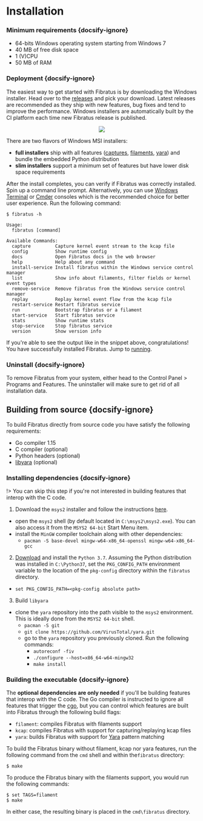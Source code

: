 # Installation

### Minimum requirements {docsify-ignore}

- 64-bits Windows operating system starting from Windows 7
- 40 MB of free disk space
- 1 (V)CPU
- 50 MB of RAM

### Deployment  {docsify-ignore}

The easiest way to get started with Fibratus is by downloading the Windows installer. Head over to the [releases](https://github.com/rabbitstack/fibratus/releases) and pick your download. Latest releases are recommended as they ship with new features, bug fixes and tend to improve the performance.
Windows installers are automatically built by the CI platform each time new Fibratus release is published.

<p align="center">
  <img src="setup/images/fibratus-installer-msi.png" />
</p>

There are two flavors of Windows MSI installers:

- __full installers__ ship with all features ([captures](captures/introduction), [filaments](filaments/introduction), [yara](yara/introduction)) and bundle the embedded Python distribution
- __slim installers__ support a minimum set of features but have lower disk space requirements

After the install completes, you can verify if Fibratus was correctly installed. Spin up a command line prompt. Alternatively, you can use [Windows Terminal](https://github.com/microsoft/terminal) or [Cmder](https://cmder.net/) consoles which is the recommended choice for better user experience. Run the following command:


```
$ fibratus -h

Usage:
  fibratus [command]

Available Commands:
  capture         Capture kernel event stream to the kcap file
  config          Show runtime config
  docs            Open Fibratus docs in the web browser
  help            Help about any command
  install-service Install fibratus within the Windows service control manager
  list            Show info about filaments, filter fields or kernel event types
  remove-service  Remove fibratus from the Windows service control manager
  replay          Replay kernel event flow from the kcap file
  restart-service Restart fibratus service
  run             Bootstrap fibratus or a filament
  start-service   Start fibratus service
  stats           Show runtime stats
  stop-service    Stop fibratus service
  version         Show version info
```

If you're able to see the output like in the snippet above, congratulations! You have successfully installed Fibratus. Jump to [running](/setup/running).

### Uninstall {docsify-ignore}

To remove Fibratus from your system, either head to the Control Panel > Programs and Features. The uninstaller will make sure to get rid of all installation data.

## Building from source {docsify-ignore}

To build Fibratus directly from source code you have satisfy the following requirements:

- Go compiler 1.15
- C compiler (optional)
- Python headers (optional)
- [libyara](https://github.com/VirusTotal/yara/tree/master/libyara) (optional)

### Installing dependencies {docsify-ignore}

!> You can skip this step if you're not interested in building features that interop with the C code.

1. Download the `msys2` installer and follow the instructions [here](https://www.msys2.org/).
  - open the `msys2` shell (by default located in `C:\msys2\msys2.exe`). You can also access it from the `MSYS2 64-bit` Start Menu item.
  - install the `MinGW` compiler toolchain along with other dependencies:
    - `pacman -S base-devel mingw-w64-x86_64-openssl mingw-w64-x86_64-gcc`
2. [Download](https://www.python.org/ftp/python/3.7.9/python-3.7.9-amd64.exe) and install the `Python 3.7`. Assuming the Python distribution was installed in `C:\Python37`, set the `PKG_CONFIG_PATH` environment variable to the location of the `pkg-config` directory within the `fibratus` directory.
  - `set PKG_CONFIG_PATH=<pkg-config absolute path>`
3. Build `libyara`
  - clone the `yara` repository into the path visible to the `msys2` environment. This is ideally done from the `MSYS2 64-bit` shell.
    - `pacman -S git`
    - `git clone https://github.com/VirusTotal/yara.git`
    - go to the `yara` repository you previously cloned. Run the following commands:
      - `autoreconf -fiv`
      - `./configure --host=x86_64-w64-mingw32`
      - `make install`

### Building the executable {docsify-ignore}

The **optional dependencies are only needed** if you'll be building features that interop with the C code. The Go compiler is instructed to ignore all features that trigger the [cgo](https://golang.org/cmd/cgo/), but you can control which features are built into Fibratus through the following build flags:

- `filament`: compiles Fibratus with filaments support
- `kcap`: compiles Fibratus with support for capturing/replaying kcap files
- `yara`: builds Fibratus with support for [Yara](https://virustotal.github.io/yara/) pattern matching

To build the Fibratus binary without filament, kcap nor yara features, run the following command from the `cmd` shell and within the`fibratus` directory:

```
$ make
```

To produce the Fibratus binary with the filaments support, you would run the following commands:

```
$ set TAGS=filament
$ make
```

In either case, the resulting binary is placed in the `cmd\fibratus` directory.
